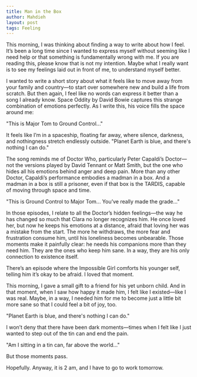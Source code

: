 ```yaml
---
title: Man in the Box
author: Mahdieh
layout: post
tags: Feeling
---
```

This morning, I was thinking about finding a way to write about how I feel. It’s been a long time since I wanted to express myself without seeming like I need help or that something is fundamentally wrong with me. If you are reading this, please know that is not my intention. Maybe what I really want is to see my feelings laid out in front of me, to understand myself better.

I wanted to write a short story about what it feels like to move away from your family and country—to start over somewhere new and build a life from scratch. But then again, I feel like no words can express it better than a song I already know. Space Oddity by David Bowie captures this strange combination of emotions perfectly. As I write this, his voice fills the space around me:

"This is Major Tom to Ground Control..."

It feels like I’m in a spaceship, floating far away, where silence, darkness, and nothingness stretch endlessly outside. "Planet Earth is blue, and there's nothing I can do."

The song reminds me of Doctor Who, particularly Peter Capaldi’s Doctor—not the versions played by David Tennant or Matt Smith, but the one who hides all his emotions behind anger and deep pain. More than any other Doctor, Capaldi’s performance embodies a madman in a box. And a madman in a box is still a prisoner, even if that box is the TARDIS, capable of moving through space and time.

"This is Ground Control to Major Tom... You’ve really made the grade..."

In those episodes, I relate to all the Doctor’s hidden feelings—the way he has changed so much that Clara no longer recognizes him. He once loved her, but now he keeps his emotions at a distance, afraid that loving her was a mistake from the start. The more he withdraws, the more fear and frustration consume him, until his loneliness becomes unbearable. Those moments make it painfully clear: he needs his companions more than they need him. They are the ones who keep him sane. In a way, they are his only connection to existence itself.

There’s an episode where the Impossible Girl comforts his younger self, telling him it’s okay to be afraid. I loved that moment.

This morning, I gave a small gift to a friend for his yet unborn child. And in that moment, when I saw how happy it made him, I felt like I existed—like I was real. Maybe, in a way, I needed him for me to become just a little bit more sane so that I could feel a bit of joy, too.

"Planet Earth is blue, and there's nothing I can do."

I won’t deny that there have been dark moments—times when I felt like I just wanted to step out of the tin can and end the pain.

"Am I sitting in a tin can, far above the world..."

But those moments pass.

Hopefully.
Anyway, it is 2 am, and I have to go to work tomorrow.

